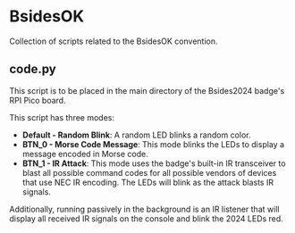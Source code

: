 # BsidesOK
Collection of scripts related to the BsidesOK convention.

## code.py
This script is to be placed in the main directory of the Bsides2024 badge's RPI Pico board.

This script has three modes:  
- **Default - Random Blink**: A random LED blinks a random color.  
- **BTN_0 - Morse Code Message**: This mode blinks the LEDs to display a message encoded in Morse code.  
- **BTN_1 - IR Attack**: This mode uses the badge's built-in IR transceiver to blast all possible command codes for all possible vendors of devices that use NEC IR encoding. The LEDs will blink as the attack blasts IR signals.  

Additionally, running passively in the background is an IR listener that will display all received IR signals on the console and blink the 2024 LEDs red. 
